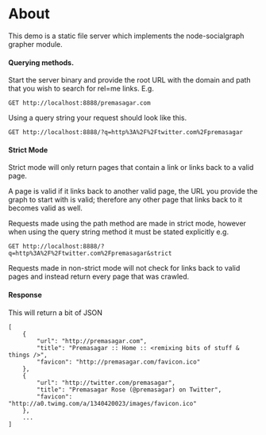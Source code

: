 # About

This demo is a static file server which implements the node-socialgraph grapher 
module.

#### Querying methods.

Start the server binary and provide the root URL with the domain and path that 
you wish to search for rel=me links. E.g.

    GET http://localhost:8888/premasagar.com

Using a query string your request should look like this.

    GET http://localhost:8888/?q=http%3A%2F%2Ftwitter.com%2Fpremasagar

#### Strict Mode

Strict mode will only return pages that contain a link or links back 
to a valid page. 

A page is valid if it links back to another valid page, the URL you provide 
the graph to start with is valid; therefore any other page that links back to 
it becomes valid as well.

Requests made using the path method are made in strict mode, however when using 
the query string method it must be stated explicitly e.g.

    GET http://localhost:8888/?q=http%3A%2F%2Ftwitter.com%2Fpremasagar&strict

Requests made in non-strict mode will not check for links back to valid pages and 
instead return every page that was crawled.

#### Response 

This will return a bit of JSON

    [
        {
            "url": "http://premasagar.com",
            "title": "Premasagar :: Home :: <remixing bits of stuff & things />",
            "favicon": "http://premasagar.com/favicon.ico"
        },
        {
            "url": "http://twitter.com/premasagar",
            "title": "Premasagar Rose (@premasagar) on Twitter",
            "favicon": "http://a0.twimg.com/a/1340420023/images/favicon.ico"
        },
        ...
    ]

